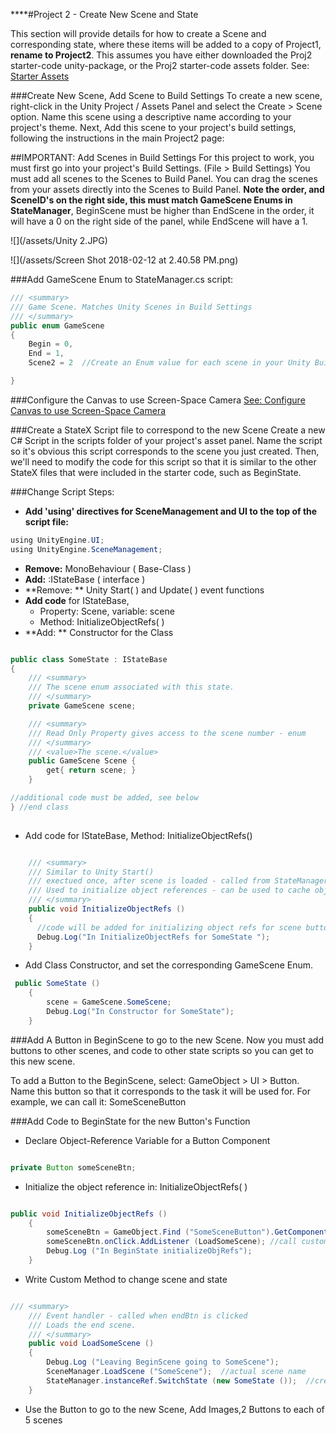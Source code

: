 ****#Project 2 - Create New Scene and State

This section will provide details for how to create a Scene and corresponding state, where these items will be added to a copy of Project1, **rename to Project2**.  This assumes you have either downloaded the Proj2 starter-code unity-package, or the Proj2 starter-code assets folder. See: [Starter Assets](/project2-starter-assets.md)

###Create New Scene, Add Scene to Build Settings
To create a new scene, right-click in the Unity Project / Assets Panel and select the Create > Scene option.  Name this scene using a descriptive name according to your project's theme.  Next, Add this scene to your project's build settings, following the instructions in the main Project2 page: 

##IMPORTANT: Add Scenes in Build Settings
For this project to work, you must first go into your project's Build Settings. (File > Build Settings)  You must add all scenes to the Scenes to Build Panel.  You can drag the scenes from your assets directly into the Scenes to Build Panel.  **Note the order, and SceneID's on the right side, this must match GameScene Enums in StateManager**, BeginScene must be higher than EndScene in the order, it will have a 0 on the right side of the panel, while EndScene will have a 1.

![](/assets/Unity 2.JPG)

![](/assets/Screen Shot 2018-02-12 at 2.40.58 PM.png)




###Add GameScene Enum to StateManager.cs script:


```java
/// <summary>
/// Game Scene. Matches Unity Scenes in Build Settings
/// </summary>
public enum GameScene
{
	Begin = 0,
	End = 1, 
	Scene2 = 2  //Create an Enum value for each scene in your Unity Build Settings - Scenes In Build

}
```
###Configure the Canvas to use Screen-Space Camera
[ See: Configure Canvas to use Screen-Space Camera](https://kdoore.gitbooks.io/cs-2335/content/project-1-score-and-ui-elements.html#animation-set-canvas-render-mode-to-screen-space-camera) 

###Create a StateX Script file to correspond to the new Scene
Create a new C# Script in the scripts folder of your project's asset panel.  Name the script so it's obvious this script corresponds to the scene you just created.  Then, we'll need to modify the code for this script so that it is similar to the other StateX files that were included in the starter code, such as BeginState.

###Change Script Steps:
 - **Add 'using' directives for SceneManagement and UI to the top of the script file:**


```java
using UnityEngine.UI;
using UnityEngine.SceneManagement;

```

- **Remove:** MonoBehaviour ( Base-Class )
- **Add:** :IStateBase ( interface )
- **Remove: ** Unity Start( ) and Update( ) event functions
- **Add code** for IStateBase, 
	- Property: Scene, variable: scene
	- Method: InitializeObjectRefs( )
- **Add: ** Constructor for the Class  
          

```java

public class SomeState : IStateBase
{
    /// <summary>
	/// The scene enum associated with this state.
	/// </summary>
	private GameScene scene;

	/// <summary>
	/// Read Only Property gives access to the scene number - enum
	/// </summary>
	/// <value>The scene.</value>
	public GameScene Scene {
		get{ return scene; }
	}

//additional code must be added, see below	
} //end class
    
```
- Add code for IStateBase, Method:  InitializeObjectRefs()


```java

	/// <summary>
	/// Similar to Unity Start() 
	/// exectued once, after scene is loaded - called from StateManager
	/// Used to initialize object references - can be used to cache object references
	/// </summary>
	public void InitializeObjectRefs ()
	{
	  //code will be added for initializing object refs for scene buttons
	  Debug.Log("In InitializeObjectRefs for SomeState ");
	}
```

 - Add Class Constructor, and set the corresponding GameScene Enum.
  
     

```java
 public SomeState ()
	{
		scene = GameScene.SomeScene;
		Debug.Log("In Constructor for SomeState");
	}

```

###Add A Button in BeginScene to go to the new Scene.
Now you must add buttons to other scenes, and code to other state scripts so you can get to this new scene.

To add a Button to the BeginScene, select: GameObject > UI > Button.  Name this button so that it corresponds to the task it will be used for.  For example, we can call it: SomeSceneButton

###Add Code to BeginState for the new Button's Function

- Declare Object-Reference Variable for a Button Component


```java

private Button someSceneBtn;
```
- Initialize the object reference in: InitializeObjectRefs( )


```java

public void InitializeObjectRefs ()
	{
		someSceneBtn = GameObject.Find ("SomeSceneButton").GetComponent<Button> ();
		someSceneBtn.onClick.AddListener (LoadSomeScene); //call custom method defined below
		Debug.Log ("In BeginState initializeObjRefs");
	}

```
- Write Custom Method to change scene and state


```java

/// <summary>
	/// Event handler - called when endBtn is clicked
	/// Loads the end scene.
	/// </summary>
	public void LoadSomeScene ()
	{  
		Debug.Log ("Leaving BeginScene going to SomeScene");
		SceneManager.LoadScene ("SomeScene");  //actual scene name
		StateManager.instanceRef.SwitchState (new SomeState ());  //create new state, pass to StateManager
	}
```

- Use the Button to go to the new Scene, Add Images,2 Buttons to each of 5 scenes  


